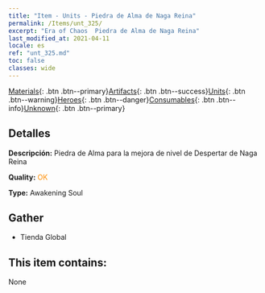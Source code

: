 ```yaml
---
title: "Item - Units - Piedra de Alma de Naga Reina"
permalink: /Items/unt_325/
excerpt: "Era of Chaos  Piedra de Alma de Naga Reina"
last_modified_at: 2021-04-11
locale: es
ref: "unt_325.md"
toc: false
classes: wide
---
```

 [Materials](/es/Items/){: .btn .btn--primary}[Artifacts](/es/Items/Artifacts/){: .btn .btn--success}[Units](/es/Items/Units/){: .btn .btn--warning}[Heroes](/es/Items/Heroes/){: .btn .btn--danger}[Consumables](/es/Items/Consumables/){: .btn .btn--info}[Unknown](/es/Items/Unknown/){: .btn .btn--primary}

## Detalles
 **Descripción:** Piedra de Alma para la mejora de nivel de Despertar de Naga Reina

 **Quality:** <span style="color: #FF8C00">OK</span>

 **Type:** Awakening Soul

## Gather

*    Tienda Global 

## This item contains:

  None

